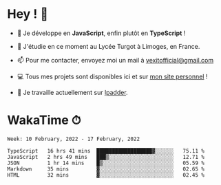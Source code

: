 # Hey ! 🌃

- 🔭 Je développe en **JavaScript**, enfin plutôt en **TypeScript** !

- 🌱 J'étudie en ce moment au Lycée Turgot à Limoges, en France.

- 📫 Pour me contacter, envoyez moi un mail à <a href="mailto:vexitofficial@gmail.com">vexitofficial@gmail.com</a>

- 💻 Tous mes projets sont disponibles ici et sur <a href="https://www.vexcited.me">mon site personnel</a> !

- 👀 Je travaille actuellement sur [lpadder](https://github.com/Vexcited/lpadder).

# WakaTime ⏱

<!--START_SECTION:waka-->
```text
Week: 10 February, 2022 - 17 February, 2022

TypeScript   16 hrs 41 mins  ██████████████████▓░░░░░░   75.11 % 
JavaScript   2 hrs 49 mins   ███▒░░░░░░░░░░░░░░░░░░░░░   12.71 % 
JSON         1 hr 14 mins    █▒░░░░░░░░░░░░░░░░░░░░░░░   05.59 % 
Markdown     35 mins         ▓░░░░░░░░░░░░░░░░░░░░░░░░   02.65 % 
HTML         32 mins         ▓░░░░░░░░░░░░░░░░░░░░░░░░   02.45 % 
```
<!--END_SECTION:waka-->
